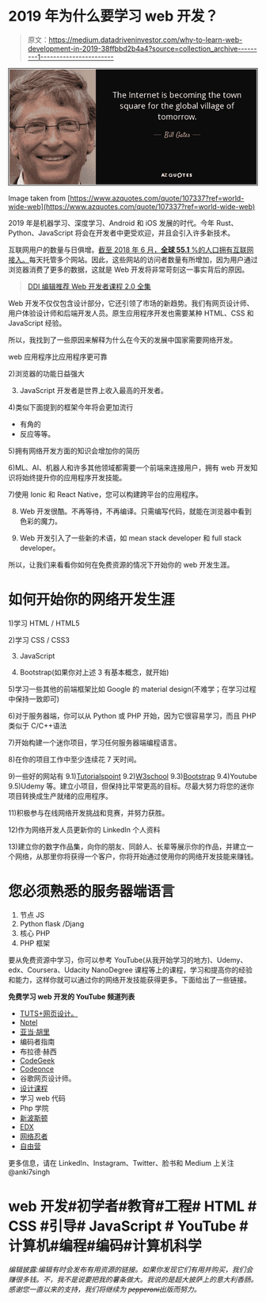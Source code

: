 # 2019 年为什么要学习 web 开发？

> 原文：<https://medium.datadriveninvestor.com/why-to-learn-web-development-in-2019-38ffbbd2b4a4?source=collection_archive---------1----------------------->

![](img/bd2cfc3836442d9dda01bb72de4e8130.png)

Image taken from [https://www.azquotes.com/quote/107337?ref=world-wide-web](https://www.azquotes.com/quote/107337?ref=world-wide-web)

2019 年是机器学习、深度学习、Android 和 iOS 发展的时代。今年 Rust、Python、JavaScript 将会在开发者中更受欢迎，并且会引入许多新技术。

互联网用户的数量与日俱增。[截至 2018 年 6 月，**全球 55.1** %的人口拥有互联网接入。](https://en.m.wikipedia.org/wiki/Global_Internet_usage)每天托管多个网站。因此，这些网站的访问者数量有所增加，因为用户通过浏览器消费了更多的数据，这就是 Web 开发将非常苛刻这一事实背后的原因。

> [DDI 编辑推荐 Web 开发者课程 2.0 全集](http://go.datadriveninvestor.com/webdevelopment2/matf)

Web 开发不仅仅包含设计部分，它还引领了市场的新趋势。我们有网页设计师、用户体验设计师和后端开发人员。原生应用程序开发也需要某种 HTML、CSS 和 JavaScript 经验。

所以，我找到了一些原因来解释为什么在今天的发展中国家需要网络开发。

web 应用程序比应用程序更可靠

2)浏览器的功能日益强大

3) JavaScript 开发者是世界上收入最高的开发者。

4)类似下面提到的框架今年将会更加流行

*   有角的
*   反应等等。

5)拥有网络开发方面的知识会增加你的简历

6)ML、AI、机器人和许多其他领域都需要一个前端来连接用户，拥有 web 开发知识将始终提升你的应用程序开发技能。

7)使用 Ionic 和 React Native，您可以构建跨平台的应用程序。

8) Web 开发很酷。不再等待，不再编译。只需编写代码，就能在浏览器中看到色彩的魔力。

9) Web 开发引入了一些新的术语，如 mean stack developer 和 full stack developer。

所以，让我们来看看你如何在免费资源的情况下开始你的 web 开发生涯。

# **如何开始你的网络开发生涯**

1)学习 HTML / HTML5

2)学习 CSS / CSS3

3) JavaScript

4) Bootstrap(如果你对上述 3 有基本概念，就开始)

5)学习一些其他的前端框架比如 Google 的 material design(不难学；在学习过程中保持一致即可)

6)对于服务器端，你可以从 Python 或 PHP 开始，因为它很容易学习，而且 PHP 类似于 C/C++语法

7)开始构建一个迷你项目，学习任何服务器端编程语言。

8)在你的项目工作中至少连续花 7 天时间。

9)一些好的网站有
9.1)[Tutorialspoint](https://www.tutorialspoint.com/internet_technologies/websites_development.htm)
9.2)[W3school](https://www.w3schools.com/)
9.3)[Bootstrap](https://getbootstrap.com/)
9.4)Youtube
9.5)Udemy 等。建立小项目，但保持比平常更高的目标。尽最大努力将您的迷你项目转换成生产就绪的应用程序。

11)积极参与在线网络开发挑战和竞赛，并努力获胜。

12)作为网络开发人员更新你的 LinkedIn 个人资料

13)建立你的数字作品集，向你的朋友、同龄人、长辈等展示你的作品，并建立一个网络，从那里你将获得一个客户，你将开始通过使用你的网络开发技能来赚钱。

# 您必须熟悉的服务器端语言

1.  节点 JS
2.  Python flask /Djang
3.  核心 PHP
4.  PHP 框架

要从免费资源中学习，你可以参考 YouTube(从我开始学习的地方)、Udemy、edx、Coursera、Udacity NanoDegree 课程等上的课程，学习和提高你的经验和能力，这样你就可以通过你的网络开发技能获得更多。下面给出了一些链接。

**免费学习 web 开发的 YouTube 频道列表**

*   [TUTS+网页设计。](https://www.youtube.com/user/TutsPremium)
*   [Nptel](https://www.youtube.com/user/nptelhrd)
*   [亚当·胡里](https://www.youtube.com/user/flashbuilding)
*   编码者指南
*   布拉德·赫西
*   [CodeGeek](https://www.youtube.com/channel/UCE4tlXlo2HHdSYkXfgMb7vQ/featured)
*   [Codeonce](https://www.youtube.com/channel/UCj9nQozjM9yUGwyBnITCOPg)
*   谷歌网页设计师。
*   [设计课程](https://www.youtube.com/user/DesignCourse)
*   学习 web 代码
*   Php 学院
*   [新波斯顿](https://www.youtube.com/channel/UCJbPGzawDH1njbqV-D5HqKw)
*   [EDX](https://www.youtube.com/user/EdXOnline)
*   [网络忍者](https://www.youtube.com/channel/UCW5YeuERMmlnqo4oq8vwUpg)
*   [自由营](https://www.youtube.com/channel/UC8butISFwT-Wl7EV0hUK0BQ)

更多信息，请在 LinkedIn、Instagram、Twitter、脸书和 Medium 上关注@anki7singh

# web 开发#初学者#教育#工程# HTML # CSS #引导# JavaScript # YouTube #计算机#编程#编码#计算机科学

*编辑披露:编辑有时会发布有用资源的链接。如果你发现它们有用并购买，我们会赚很多钱。不，我不是说要把我的薯条做大。我说的是超大披萨上的意大利香肠。感谢您一直以来的支持，我们将继续为 p̶e̶p̶p̶e̶r̶o̶n̶i̶出版而努力。*